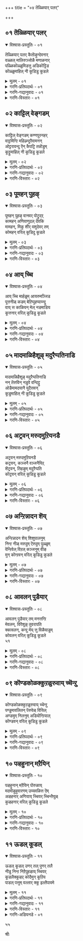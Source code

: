 +++
title = "०४ तॆळ्ळियार् पलर्"

+++


## ०१ तॆळ्ळियार् पलर्

<details open><summary>विश्वास-प्रस्तुतिः - ०१</summary>

तॆळ्ळियार् पलर् कैतॊऴुन्देवनार्  
वळ्ळल् मालिरुञ्जोळै मणाळनार्  
पळ्ळिकॊळ्ळुमिडत्तु अडिकॊट्टिड  
कॊळ्ळुमाहिल् नी कूडिडु कूडले
</details>

<details><summary>मूलम् - ०१</summary>

तॆळ्ळियार् पलर् कैतॊऴुन्देवनार्  
वळ्ळल् मालिरुञ्जोळै मणाळनार्  
पळ्ळिकॊळ्ळुमिडत्तु अडिकॊट्टिड  
कॊळ्ळुमाहिल् नी कूडिडु कूडले
</details>

<details><summary>गरणि-प्रतिपदार्थः - ०१</summary>

तॆळ्ळियार्=ज्ञानिगळाद भक्तरिन्द, पलर्=हलवरु, कैतॊऴुम्=कैमुयिसिकॊळ्ळुव, देवनार्=स्वामियाद, वळ्ळल्=परमौदारियाद, मालिरुञ्जोलै=तिरुमालिरुञ्जोलै बॆट्टद, मणाळनार्=ऒडॆयनाद परमपुरुषनु, पळ्ळिकॊळ्ळुम्=पवडिसिरुव, इडत्तु=स्थळदल्लि, अडि=\(अवन\) तिरुवडिगळन्नु, कॊट्टिड=\(नानु\)हिडियुवन्तॆ, कॊळ्ळुमाहिल्=\(नन्नन्नु\) स्वीकरिसुव हागॆ, कूडले=कूडलु स्वामिये, नी=नीनु, कूडिडु=कूडिसु\(जॊतॆगॊळिसु\)
</details>

<details><summary>गरणि-गद्यानुवादः - ०१</summary>

हलवारु मन्दि ज्ञानिगळाद भक्तरिन्द कैमुगियिसिकॊळ्ळुव स्वामियाद,परमौदारियाद, तिरुमालिरुञ्जोलै बॆट्टद ऒडॆयनाद परमपुरुषनु पवडिसिरुव स्थळदल्लि, अवन तिरुवडिगळन्नु नानु हिडियुवन्तॆ नन्नन्नु अवनु स्वीकरिसुव हागॆ, कूडलु स्वामिये, नीनु नम्मन्नु जॊतॆगॊळिसु.\(१\)
</details>

<details><summary>गरणि-विस्तारः - ०१</summary>

भगवन्तन गुणानुसन्धानवे इदरल्लि मुख्य. आ भगवन्तन तिरुवडिगळन्नु पट्टागि हिडियबेकु. अदु हेगॆ? इदु समस्यॆ. भगवन्तनन्ने नेरवागि बेडि अवनन्नु ऒलिसिकॊळ्ळुवुदु ऒन्दु बगॆ. भगवन्तन परमौदार्यवे अदक्कॆ मूल. अवन आ औदार्यक्कॆ ऒळगागबेकु, अष्टे. अदक्कागि ज्ञानिगळू भक्तरू सतत प्रयत्न माडुत्तारॆ. भगवन्तनु परम सुन्दरनु. तिरुमालिरुञ्जोलै बॆट्टद मेलॆ, सुन्दरवाद प्रकृतिय नडुवॆ उन्नत शिखरदल्लि शोभिसुत्तिरुववनू “अऴहर्”\(सुन्दर\)ऎम्ब हॆसरिनअ दिव्यसुन्दरनू आद परमपुरुषनु कावेरिय नडुगड्डॆयल्लि, श्रीरङ्गदल्लि पवडिसिद्दानॆ. श्रीरङ्गनाथन तिरुवडिगळन्नु अवलम्बिसबेकु. अवक्कॆ ऎडॆबिडद सेवॆ सल्लिसबेकु. ई उत्कटवाद आशॆयन्नु अवनिगॆ तिळिसुववरु यारु? गोदादेविय सेवॆयन्नु अवनु स्वीकरिसुवन्तॆ माडुववरु आयरु? “कूडलुदैव”वादरू अदन्नु माडुवने?

“कूडल्”ऎम्बुदक्कॆ “नदीमुख”, नदिगळ सम्गम, मधुरापुरि एकान्तवाद लतागृह, विरहियादवळु तन्न पतिय बरविगागि मरळिन मेलॆ ऎळॆयुव वृत्तसुळिगळु” ऎन्दु अर्थ बरुत्तदॆ. आद्दरिन्द, “कूडल् दैव” ऎन्दु यारन्नु सम्बोधिसुत्ताळो काणॆ. सतिपतियरन्नु कूडिसुव कामदेवने हौदे?

४६
</details>


## ०२ काट्टिल् वेङ्गडम्

<details open><summary>विश्वास-प्रस्तुतिः - ०२</summary>

काट्टिल् वेङ्गडम् कण्णपुरनहर्  
वाट्टमिन्ऱि महिऴ्न्दुरैवामनन्  
ओट्टरावन्दु ऎन् कैपट्रि तन्नॊडुम्  
कूट्टुमाहिल् नी कूडिडु कूडले
</details>

<details><summary>मूलम् - ०२</summary>

काट्टिल् वेङ्गडम् कण्णपुरनहर्  
वाट्टमिन्ऱि महिऴ्न्दुरैवामनन्  
ओट्टरावन्दु ऎन् कैपट्रि तन्नॊडुम्  
कूट्टुमाहिल् नी कूडिडु कूडले
</details>

<details><summary>गरणि-प्रतिपदार्थः - ०२</summary>

कूडले=कूडलु दैववे, काट्टिल्=काडिनल्लिरुव, वेङ्गडम्=वॆङ्कटगिरियल्लू, कण्णपुरनहर्=कण्णपुर नगरदल्लियू, वाट्टम्=ऒणगुविकॆ ऎम्बुदु, इन्ऱि=इल्लदॆ, महिऴ्न्दु=हर्षगॊण्डु, उऱै=नित्यवास माडुव, वामनन्=वामनावताररूपियाद भगवन्तनु, ओट्टार=ओडुत्ता, वन्दु=बन्दु, ऎन्=नन्न, कै=कैयन्नु, पट्रि=हिडिदु, तन्नॊडुम्=तन्नॊडनॆ, कूट्टुम्=कूडिसुवुदु, आहिल्=आदरॆ, नी=नीनु, कूडिडु=कूडिसु.
</details>

<details><summary>गरणि-गद्यानुवादः - ०२</summary>

कूडलु दैववे, काडिनल्लिरुव वॆङ्कटगिरियल्लू कण्णपुरनगरदल्लू मुखद ऒणगुविकॆये इल्लदन्तॆ हर्षदिन्द नित्यवास माडुव वामनावताररूपियाद भगवन्तनु ओडुत्ता बन्दु नन्न कैहिडिदु तन्नॊडनॆ कूडिसिकॊळ्ळुवुदादरॆ, नीनु कूडिसु.\(२\)
</details>

<details><summary>गरणि-विस्तारः - ०२</summary>

हिन्दिन पाशुरदल्लि गोदादेवि तिरुमालिरुञ्जोलै, श्रीरङ्ग-ऎम्ब ऎरडु “तिरुपति” गळन्नु स्मरिसिदळु. इदरल्लि तिरुवॆङ्कटगिरि, कण्णपुरिनगर ऎम्ब इन्नॆरडन्नु नॆनपिगॆ तरुत्ताळॆ. दक्षिण भारतदल्लि नूर ऎण्टु “तिरुपति”गळिवॆ ऎन्दु प्रसिद्धि. भगवन्तन सन्निध्यविरुव ऒन्दॊन्दु पवित्रस्थळवन्नू “तिरुपति” ऎन्नुत्तारॆ. ऒन्दॊन्दू तिरुमप्तियल्लू भगवन्तनु ऒन्दॊन्दु कीर्तियिन्द, हॆसरिनिन्द नित्यवास माडुत्ता, भक्तनिगॆ दर्शन कॊडुत्तानॆ ऎन्दू, आनन्दस्वरूपियाद भगवन्तनु सदा आनन्दवन्ने सूसि भक्तनन्नु आनन्ददल्लि ओलाडिसुत्तानॆ, ऎन्दू आद्दरिन्द, भक्तनु ऎल्ल तिरुपतिगळिगू यात्रॆ नडसि, भगवन्तन दिव्यरूपवन्नु सन्दर्शिसि कृतार्थनागबेकु ऎम्बुदू प्रसिद्धि.

गोदादेविगॆ भगवन्तनल्लि अपारप्रेम. अवने तनगॆ पतियागबेकु ऎम्बुदु अवळ हम्बल. भगवन्तनु नूरॆण्टु तिरुपतिगळल्लि नॆलसिरुवुदु गोदादेवियन्नु परीक्षिसुवुदक्कॆन्दू, अवळल्लि भगवन्तन बगॆगॆ अचल प्रेमविदॆये ऎम्बुदन्नु कण्डुकॊळ्ळुवुदक्कॆन्दू अवळ नम्बिकॆ. अवळादरो स्वतन्त्रविल्लद हॆण्णु कन्यॆ. भगवन्तनु सर्वस्वतन्त्र. आद्दरिन्द, पवित्रनाद वामनवटुविनन्तॆ बन्दु बलिचक्रवर्तियन्नु जयिसिद हागॆये, एनू अरियद वामनरूपियागि बन्दु अवळ कैहिडिदु अवळन्नु तन्नॊडनॆ करॆदुकॊण्डु होगबेकॆन्दु अवळ हम्बल. अवळन्नु तन्दॆय पारतन्त्र्यदिन्द बिडिसि तन्नॊन्दिगॆ सेरिसिकॊळ्ळबेकॆम्बुदु अवळ कडुबयकॆ. अदक्कागि कूडलु देवनल्लि ई प्रार्थनॆ.

४७
</details>


## ०३ पूमहन् पुहऴ्

<details open><summary>विश्वास-प्रस्तुतिः - ०३</summary>

पूमहन् पुहऴ् वानवर् पोट्रुदऱ्  
कामहन् अणिवाणुदल् देवकि  
मामहन्, मिकु शीर् वशुदेवर् तम्  
कोमहन् वरिल् कूडिदु कूडले
</details>

<details><summary>मूलम् - ०३</summary>

पूमहन् पुहऴ् वानवर् पोट्रुदऱ्  
कामहन् अणिवाणुदल् देवकि  
मामहन्, मिकु शीर् वशुदेवर् तम्  
कोमहन् वरिल् कूडिदु कूडले
</details>

<details><summary>गरणि-प्रतिपदार्थः - ०३</summary>

पू=कमल पुष्पदल्लि हुट्टिद, महन्=मगन, पुहऴ्= हॊगळिकॆ, वानवर्=देवतॆगळ, पोट्रुदऱ् कु=स्तोत्रक्कू, आम्=तक्कवनाद, महन्=महन, अणि=अणिगॊण्ड, वाळ्=बाळ्वॆय\(जीवनद\) नुदल्=मुखवुळ्ळ, देवकि=देवकिय, मा=श्रेष्ठनाद, महन्=मगनाद, मिहु=बहुहॆच्चिन, शीर्=सद्गुणगळिन्द कूडिद, वसुदेवर्=वसुदेवन, को=हिरिमॆय, महन्=मगनाद भगवन्तनु\(श्रीकृष्णनु\) वरिल्=वरुवुदादरॆ,क्डले=कूडलु दैववे, कूडिडु=कूडिसु.
</details>

<details><summary>गरणि-गद्यानुवादः - ०३</summary>

हूविन मगन हॊगळिकॆगू देवतॆगळ स्तुतिगू तक्कवनाद मग अणिगॊण्ड जीवनद मुखवुळ्ळ देवकिय श्रेष्ठ मगनागि बहुदॊड्ड सद्गुणगळिन्द कूडिद वसुदेवन हिरिमॆय मगनागि इरुव भगवन्तनु बरुवुदादरॆ, कूडलु दैववे \(नन्नन्नु अवनॊन्दिगॆ\)कूडिसु.
</details>

<details><summary>गरणि-विस्तारः - ०३</summary>

हूविन मग ऎन्दरॆ चतुर्मुख ब्रह्म. भगवन्तन नाभियल्लि हुट्टिदवनु. हुटीदाग अवनु कन्दद्दु नीरु,ऎल्लॆल्लू नीरु कर्तव्यवन्नु कण्डुकॊळ्ळुवुदक्कागि अवनु अन्तर्मुखनागि बहळ तपस्सु माडिदनु. भगवन्तनु अनुग्रहिसिदनु. आगले तिळिदद्दु अवनिगॆ सृष्टि माडुव कार्यवू, क्रमवू. भगवन्तननन्नु अवनु हॊगळल्ल.

देवतॆगळन्तु भगवन्तनन्नु अडिगडिगॆ स्तुतिसिदवरु. असुरराद अवरिगॆ कष्टसङ्कटगळु ऒदगिदागलॆल्ला भगवन्तनल्लि मॊरॆयॊडुवुदे अवर कॆलस. अवरन्नु अमररन्नागिसिदवनू, स्वर्गवासवनु स्थिरगॊळिसिदवनू भगवन्तने.

देवकिय कान्तिपूर्णवाद मुखदिन्दले अवळ जीवन ऎष्टु परिशुद्ध, ऎष्टु चॊक्क ऎम्बुदु गॊत्तागुत्तदॆ. वसुदेवनु सद्गुणगळिगॆ आकर. ई हिरिमॆय कारणदिन्दले भगवन्त अवर मगनागि अवतरिसिद्दु.

४८
</details>


## ०४ आय् च्चि

<details open><summary>विश्वास-प्रस्तुतिः - ०४</summary>

आय् च्चि मार्हळुम् आयरुमञ्जिड  
पूत्तनीळ् कडम् बेऱिप्पुहप्पाय्न्दु  
वाय् त्त काळियन् मेल् नडमाडिय  
कूत्तनार् वरिल् कूडिडु कूडले
</details>

<details><summary>मूलम् - ०४</summary>

आय् च्चि मार्हळुम् आयरुमञ्जिड  
पूत्तनीळ् कडम् बेऱिप्पुहप्पाय्न्दु  
वाय् त्त काळियन् मेल् नडमाडिय  
कूत्तनार् वरिल् कूडिडु कूडले
</details>

<details><summary>गरणि-प्रतिपदार्थः - ०४</summary>

आय् च्चि मार्हळुम्=गॊल्लतियरू, आयरुम्=गोपरू, अञ्जिड=भयपडुव हागॆ, पूत्त=हूविनिन्द तुम्बिद\(हू बिट्टिरुव\) नीळ्=ऎत्तरवाद, कडम्बु=कडहद मरवन्नु, एऱि=हत्ति, पुहप्पाय्न्दु=ऒळहोगुवन्तॆ हारि, वाय् त्त=अल्लि वासवागिद्द, काळियन्=काळीय सर्पद, मेल्=मेलॆ, नडम्=नृत्यवन्नु, आडिन=अडिद, कूत्तनार्=नटन शास्त्रनिपुणनाद भगवन्तनु, वरिल्=बरुवुदादरॆ, कूडले=कूडलु दैववे, कूडिडु=कूडिसु.
</details>

<details><summary>गरणि-गद्यानुवादः - ०४</summary>

गॊल्लतियरू गोवळरू भयपडुव हागॆ हूबिट्टिरुव ऎत्तरवाद कडहद मरवन्नु हत्ति मडूविनॊळक्कॆ होगुवन्तॆ हारि, अल्लि वासवागिद्द काळीय सर्पद मेलॆ नृत्यमाडिद नटनशास्त्रनिपुणनाद भगवन्तनु बरुवुदादरॆ, कूडलु दैववे नन्नन्नु अवनॊडनॆ कूडिसु.\(४\)
</details>

<details><summary>गरणि-विस्तारः - ०४</summary>

ई पाशुरद विषयवॆल्ल काळीयदमनद्दु. यमुनानदियल्लि काळिन्दि मडु. अल्लि बहुकालदिन्द वासवागिद्द काळीयनॆम्ब सर्प. अदरिन्द, मडुविन नीरॆल्ल विषमयवागित्तु. ई तॊन्दतॆयन्नु निवारिसबेकॆन्दु बालकृष्ण अरितुकॊण्ड. कूडले दडदल्लि बॆळॆदिद्द ऎत्तरवाद कडहद मरवन्नेरि, दडदल्लिद्द गोवळरुगॊल्लतियरु बेड, बेड ऎन्दु कूगुत्तिद्दरू, मडुविनॊळक्कॆ धुमुकिद. ऒळगिद्द काळीयनन्नु कॆणकि मेलक्कॆ सॆळॆदु अदर हॆडॆय मेलॆ हारिकॊण्डु अल्लि अवनु नाट्यशास्त्रविशारदनो ऎम्बन्तॆ कुणिकुणिदाडिदनु. इदु कतॆ.

“अन्थ कलानिपुणनॊडनॆ धीर, शूर, साहसवन्तनॊडनॆ नन्नन्नु कूडिसु”ऎन्दु बेडुत्ताळॆ, गोदादेवि.
</details>


## ०५ मादमाळिहैशूऴ् मदुरैप्पतिनाडि

<details open><summary>विश्वास-प्रस्तुतिः - ०५</summary>

मादमाळिहैशूऴ् मदुरैप्पतिनाडि  
नन् तॆरुविन् नडुवे वन्दिट्टु  
ओडैमामदयानै युदैत्तवन्  
कूडुमाहिल् नी कूडिडु कूडले
</details>

<details><summary>मूलम् - ०५</summary>

मादमाळिहैशूऴ् मदुरैप्पतिनाडि  
नन् तॆरुविन् नडुवे वन्दिट्टु  
ओडैमामदयानै युदैत्तवन्  
कूडुमाहिल् नी कूडिडु कूडले
</details>

<details><summary>गरणि-प्रतिपदार्थः - ०५</summary>

ओडै=हणॆगॆ पट्टियुळ्ळ, मा=महा, मदम्=मदशालियाद, यानै=आनॆयन्नु, उदैत्तवन्=सदॆबडिदवनु, माडम्=माळिगॆ मनॆगळू, माळिहै=महडि मनॆगळू, शूऴ्=सुत्तुवरिदिरुव, मदुरैपदि=मधुरानगरियल्लि, नाडि=हुडुकाडि, नम्=नम्म, तॆरुविन्=बीदिय, नडुवे=नडुवॆ, वन्दिट्टु=बन्दुबिट्टु, कूडुम्=\(नम्मॊडनॆ\)कूडिकॊळ्ळुवुदु, आहिल्=आदरॆ, कूडले=कूडलु दैववे, नी=नीनु, कूडिडु=कूडिसु.
</details>

<details><summary>गरणि-गद्यानुवादः - ०५</summary>

४९
</details>

<details><summary>गरणि-विस्तारः - ०५</summary>

हणॆगॆ पट्टियुळ्ळ महामदिसिद आनॆयन्नु सदॆबडिदवनु माळिगॆ मनॆगळिन्दलू महडि मनॆगळिन्दलू सुत्तुवरिदिरुव मधुरानगरियल्लि हुडुकुत्ता नम्म बीदिय नडुवॆ बन्दु नम्मॊडनॆ कूडिकॊळ्ळुवुदादरॆ कूडलु दैववे, नीनु कूडिसु.\(५\)

धनुर्यादक्कॆ बरबेकॆम्ब कंसन आह्वानद मेलॆ श्रीकृष्णनू बलरामनू मधुरॆगॆ बरुत्तारॆ. दारियल्लि कंसनिन्द प्रेरित्अराद अडचणॆगळु हलवारु. यावुदादरॊन्दरिन्द कृष्णनन्नु कॊल्लिसबेकॆम्बुदे उद्देश. अन्थवुगळल्लि कुवलयापीडवॆम्ब मद्दानॆयॊन्दु. अदर हणॆगॆ चिन्नदपट्टिय बिरुदु बेरॆ. अदन्नु जयिसुवुदु असाध्यवाद मातु. कृष्णनु अदन्नु लीलाजालवागि सदॆबडिदनु.

आ समयदल्लि गोदादेवि तानु मधुरानगरियल्ले वासवागिद्दन्तॆयू कृष्णनु अवन साहसगळन्नॆल्ला मुगिसिकॊण्डु मधुरानगरियल्लि तन्न अपारवाद प्रेमवन्नरितवनागि तन्नन्नु हुडुकुत्ता तानिरुव बीदियल्लि बरुत्तानॆन्दू भाविसिकॊळ्ळुत्ताळॆ.\(गोदादेवि इरुवुदु दक्षिनभारतद श्रीविल्लिपुत्तूरिनल्लि\) हागॆ कृष्णनु तानिरुव\(गोदादेवि इरुव\) बीदिगॆ बन्दाग, अवनन्नु तम्मॊडनॆ कलॆतुकॊळ्ळुवन्तॆ कूडिसॆन्दु कूडलु दैववन्नु गोदादेविगॆ बेडिकॊळ्ळुत्ताळॆ.
</details>


## ०६ अट्रवन् मरुदमुऱियनडै

<details open><summary>विश्वास-प्रस्तुतिः - ०६</summary>

अट्रवन् मरुदमुऱियनडै  
कट्रवन्, कञ्जनै वञ्जनैयिऱ्  
शॆट्रवन्, तिहऴुम् मदुरैप्पति  
कॊट्रवन् वरिल् कूडिडु कूडले
</details>

<details><summary>मूलम् - ०६</summary>

अट्रवन् मरुदमुऱियनडै  
कट्रवन्, कञ्जनै वञ्जनैयिऱ्  
शॆट्रवन्, तिहऴुम् मदुरैप्पति  
कॊट्रवन् वरिल् कूडिडु कूडले
</details>

<details><summary>गरणि-प्रतिपदार्थः - ०६</summary>

अट्रवन्=ननगॆ ऎल्लविधदल्लू तक्कवनु, मरुदम्=यमळ अर्जुनवृक्षगळन्नु, मुऱिय=मुरिदु बीळुव हागॆ, नडै=नडगॆयन्नु, कट्रवन्=कलितवनू, कञ्जनै=कंसनन्नु, वञ्जनैयिल्=वञ्चनॆयिन्द, शॆट्रवन्=कॊन्दवनू, तिहऴुम्=बॆळगुव, मदुरैपति=मधुरै नगरक्कॆ, कॊट्रवन्=अरसनादवनू, वरिल्=बन्दरॆ, कूडले=कूडलु दैववे, कूडिडु=\(अवनॊन्दिगॆ नन्नन्नु\)कूडिसु.
</details>

<details><summary>गरणि-गद्यानुवादः - ०६</summary>

ननगॆ ऎल्ल रीतियल्लू तक्कवनू, यमळार्जुन वृक्षगळु मुरिदु बीळुव हागॆ नडगॆयन्नु कलितवनू, कंसनन्नु \(अवन\) वञ्चनॆयिन्दले कॊन्दवनू, बॆळगुव मधुरानगरिय अरसनादवनू बन्दरॆ, कूडलु दैववे, नन्नन्नु अवनॊन्दिगॆ कूडिसु.\(६\)
</details>

<details><summary>गरणि-विस्तारः - ०६</summary>

भगवन्तनिगॆ समर्पिसबेकॆन्दु कट्टिद हूविन मालॆयन्नु तानु मॊदलु मुडिदु, कन्नडिय मुन्दॆनिन्तु, भगवन्तनिगॆ तानुतक्क वधुवागबल्लॆने ऎन्दु योचिसि, योचिसि, कॊरगुत्तिद्द “शूडिकॊडुत्त नाच्चियार्” ऎन्निसिकॊण्ड गोदादेवि, ई पाशुरदल्लि, कृष्णावताररूपियागि भगवन्तनु अवन ऎळॆयवयस्सिनिन्दलू, तळर्नडॆ नडॆयुवागले यमळार्जुन वृक्षगळन्नु मुरिद, अनन्तर कंसन वञ्चनॆय कार्यगळन्नॆल्ला ऒन्दागुतलॊन्दन्नु

५०

मुरिदु हाकिद, कडॆगॆ मधुराधीशनॆनिसिकॊण्ड भगवन्तने तनगॆ अनुरूपनाद पतियॆन्दू अवनॊन्दिगॆ तन्नन्नु कूडिसॆन्दु कूडलु दैववन्नु बेडिकॊळ्ळुत्ताळॆ.
</details>


## ०७ अन्ऱिन्नादन शॆय्

<details open><summary>विश्वास-प्रस्तुतिः - ०७</summary>

अन्ऱिन्नादन शॆय् शिशुपालनुम्  
निन्ऱ नीळ् मरुदुम् ऎरुदुम् पुळ्ळुम्  
वॆन्ऱिवेल् विऱल् कञ्जनुम् वीऴ  
मुन् कॊन्ऱवन् वरिल् कूडिडु कूडले
</details>

<details><summary>मूलम् - ०७</summary>

अन्ऱिन्नादन शॆय् शिशुपालनुम्  
निन्ऱ नीळ् मरुदुम् ऎरुदुम् पुळ्ळुम्  
वॆन्ऱिवेल् विऱल् कञ्जनुम् वीऴ  
मुन् कॊन्ऱवन् वरिल् कूडिडु कूडले
</details>

<details><summary>गरणि-प्रतिपदार्थः - ०७</summary>

अन्ऱु=आ कालदल्लि, इन्नादन=कॆडकुगळन्ने, शॆय्=माडिद, शिशुपालनुम्=शिशुपालनू, निन्ऱ=बॆळॆदु निन्तिरुव, नीळ्=ऎत्तरवाद, मरुदुम्=अवळि मत्तिमरगळन्नू, ऎरुदुम्=वृषभासुरनन्नू, पुळ्ळुम्=बकासुरनन्नू, वॆन्ऱि=जय तरबल्ल, वेल्=वेलायुधवन्नु, विऱल्=हिडिद, कञ्जनुम्=कंसनू, वीऴ=बीळुवन्तॆ, मुन्=ऎल्लर ऎदुरल्लि, कॊन्ऱवन्=कॊन्दवनु, वरिल्=बरुवुदादरॆ, कूडले=कूडलु दैववे, कूडिडु=कूडिसु.
</details>

<details><summary>गरणि-गद्यानुवादः - ०७</summary>

आगिन कालदल्लि कॆडकुगळन्ने माडिद शिशुपालनू, ऎत्तरवागि बॆळॆदु निन्तिरुव अवळि मत्तिमरगळू, वृषभनू, बकनू, जयवन्ने तरबल्ल वेलायुधधारियाद कंसनु बीळुवन्तॆ ऎल्लर ऎदुरल्लू कॊन्दवनु बरुवुदादरॆ, कूडलु दैववे \(अवनॊन्दिगॆ नन्नन्नु\)कूडिसु.\(७\)
</details>

<details><summary>गरणि-विस्तारः - ०७</summary>

रुक्मिणियन्नु शिशुपालनिगॆ कॊट्टु मदुवॆमाडबेकॆन्दु सिद्धतॆगळॆल्ल नडॆदिद्दाग,अवुगळ नडुवॆ रुक्मिणिय प्रार्थनॆयन्तॆ अवळन्नु तन्न शौर्यबलदिन्द करॆतन्दु कृष्णनु मदुवॆयादनु. कृष्णन मेलण शिशुपालन वैरवु चिक्कन्दिनिन्द बॆळॆदु बन्दद्दु रुक्मिणियन्नु अवनिन्द तप्पिसिद्दरिन्द अवनिगॆ विपरीतवायितु. कॆट्ट कॆलसगळन्नु माडुवुदरल्ले अवनु निपुणनॆनिसिद्दवनु अवनु. हागॆये बक,वृषभ, कंसरू. दुष्टनिग्रहवे भगवन्तन आद्य कर्तव्यवाद्दरिन्द अवरन्नॆल्ल कृष्णनु निर्मूलगॊळिसिदनु. आ समर्थ स्वामियु बरुवुदादरॆ, अवनॊन्दिगॆ नन्नन्नु कूडिसु ऎन्दु कूडलु दैववन्नु गोदादेवि बेडिकॊळ्ळुत्ताळॆ.
</details>


## ०८ आवलन् पुडैयार्

<details open><summary>विश्वास-प्रस्तुतिः - ०८</summary>

आवलन् पुडैयार् तम् मनत्तन्ऱि  
मेवलन्, विरैशूऴ् तुवरापति  
क्कावलन्, कन्ऱु मेय् त्तु विळैयाडुम्  
कोवलन् वरिल् कूडिडु कूडले  
५१
</details>

<details><summary>मूलम् - ०८</summary>

आवलन् पुडैयार् तम् मनत्तन्ऱि  
मेवलन्, विरैशूऴ् तुवरापति  
क्कावलन्, कन्ऱु मेय् त्तु विळैयाडुम्  
कोवलन् वरिल् कूडिडु कूडले  
५१
</details>

<details><summary>गरणि-प्रतिपदार्थः - ०८</summary>

आवल्=आसक्तियन्नू, अन्बु=प्रेमवन्नू, उडैयवर् तम्=उळ्ळवर, मनत्तु=मनवन्नु, अन्ऱि=अल्लदॆ, मेवलन्=बेरॆल्लियू इरदवनू\(आसक्तियिडदवनू\) विरै=सुवासनॆ, शूऴ्=तुम्बिरुव, तुवरापति=द्वारकापुरिय, कावलन्=रक्षकनू, कन्ऱु=करुगळन्नु, मेय् त्तु=मेयिसि, विळैयाडुम्=आटवाडुव, कोवलन्=गोवळनू, वरिल्=बरुवुदादरॆ, कूडले=कूडलु दैववे, कूडिडु=कूडिसु.
</details>

<details><summary>गरणि-गद्यानुवादः - ०८</summary>

प्रेमवन्नू आसक्तियन्नू उळ्ळवर मनवन्नल्लदॆ बेरॆल्लियू इरलु इष्टपडदवनू, सुवासनॆयिन्द तुम्बिद द्वारकापुरिय रक्षकनू, करुगळन्नु मेयिसि आटवाडुव गोपालनू बन्दरॆ, कूडलु दैववे. अवनॊन्दिगॆ नन्नन्नु कूडिसु.
</details>

<details><summary>गरणि-विस्तारः - ०८</summary>

भगवन्तन विषयदल्लि अमितासक्तियन्नु अपारवाद प्रेमवन्नू उळ्ळवरु दृढभक्तरु. अवर मनदल्लिये नॆलॆगॊण्डिरुववनु भगवन्त. गोदादेवि इदक्कॆ हॊरतल्ल. अवळ अन्तरङ्गदल्लि नॆलॆसिरुव आराध्यदैववे भगवन्त-अवळ पतियागबेकॆम्ब अवळ आशॆय मूर्ति. भक्तर अन्तरङ्गदल्ले इरुववनु भगवन्त. भगवन्तन इन्नॆरडु गुणगळन्नु इल्लि सूचिसलागिदॆ. यारु अवन रक्षणॆगॆ ऒळपडुत्तारो अवर ऎल्ल बगॆय हॊणॆयू अवनदे. द्वारकावतिये अवन रक्षणगॆ बन्तु. अदक्कॆ निजवागियू भगवन्त “कावलन्”आद. इदु भगवन्तन संरक्षकत्व. करुगळ नडुवॆ काडिनल्लि अवुगळन्नु मेयिसुव नॆपदिन्द अवनु तिरुगाडुत्तिद्दरू, करुगळिगू गोवळ बालकरिगू ऒदगुव आकस्मक कष्टगळन्नु निवारिसुत्ता, आटवाडुत्ता काल कळॆयुत्तिद्दवनु भगवन्त. इदु भगवन्तन सौलभ्य गुण.
</details>


## ०९ कॊण्डकोळक्कुऱळुरुवाय् च्चॆन्ऱु

<details open><summary>विश्वास-प्रस्तुतिः - ०९</summary>

कॊण्डकोळक्कुऱळुरुवाय् च्चॆन्ऱु  
पण्डुमावलितन् पॆरुवेळ् वियिल्  
अण्डमुम् निलनुम् अडियॊन्ऱियाल्  
कॊण्डवन् वरिल् कूडिडु कूडले
</details>

<details><summary>मूलम् - ०९</summary>

कॊण्डकोळक्कुऱळुरुवाय् च्चॆन्ऱु  
पण्डुमावलितन् पॆरुवेळ् वियिल्  
अण्डमुम् निलनुम् अडियॊन्ऱियाल्  
कॊण्डवन् वरिल् कूडिडु कूडले
</details>

<details><summary>गरणि-प्रतिपदार्थः - ०९</summary>

कॊण्ड=हिन्दिसिकॊण्ड, कोलम्=वेषद कुऱळ्=ब्रह्मचारिय, उरु=रूप, आय्=आगि, शॆन्ऱु=होगि, पण्डु=हिन्दिन कालदल्लि, मावलितन्=महाबलि चक्रवर्तिय, पॆरु=महत्ताद, वेळ् वियिल्=यज्ञदल्लि, अण्डमुम्=मेलणलोकगळन्नू, निलनुम्=भूमियन्नू, अडि=हॆज्जॆ, ऒन्ऱिनाल्=ऒन्दॊन्दरिन्द, कॊण्डवन्=अळॆदुकॊण्डवनु, वरिल्=बरुवुदादरॆ, कूडले=कूडलु दैववे, कूडिडु=कूडिसु.
</details>

<details><summary>गरणि-गद्यानुवादः - ०९</summary>

५२
</details>

<details><summary>गरणि-विस्तारः - ०९</summary>

हॊन्दिसिकॊण्ड वेषद ब्रह्मचारिय रूपदवनागि होगि, हिन्दिन कालदल्लि महाबलिचक्रवर्तिय दॊड्ड यज्ञदल्लि मेलण लोकगळन्नु भूमियन्नू ऒन्दॊन्दु हॆज्जॆयिन्द अळॆदुकॊण्डवनु बरुवुदादरॆ, कूडलु दैववे, अवनॊन्दिगॆ नन्नन्नु कूडिसु.\(९\)

शिखॆ, यज्ञोपवीत, कृष्णाजन, मौञ्ज, कौपीन, पवित्र, दण्ड-इवु ब्रह्मचारिय चिह्नॆगळु.

एळु तुम्बि ऎण्टनॆय वर्षदल्लि उपनयन संस्कारवन्नु माडि वटुविगॆ मेलण वेषवन्नु तॊडिसि, ब्रह्मचारियन्नागि माडुवुदु चिक्क वयस्सिन हुडुगनन्नु ब्रह्मचारियन्नागि माडिदरॆ, अवन हॊसजीवनवन्नु नोडुवुदन्तु ऒन्दु सन्तोषवे. आगिनिन्दले अवनु ब्रह्मज्ञानदत्त अडियिडलु मॊदलु माडुवुदु.

भगवन्तने ई सुन्दररूपवन्नु अळवडिसिकॊण्डु, पुट्ट/वामन वटूवागि महाबलिचक्रवर्तिय यज्ञशालॆयन्नु प्रवेशिसिद. बलिचक्रवर्तियिन्द मूरुपुट्ट हॆज्जॆगळष्टु नॆलवनु बेडिद. अनन्तर त्रिविक्रमनागि बॆळॆदु ऒन्दु हॆज्जॆयिन्द ऊर्ध्वलोकगळन्नॆल्ला अळॆदुबिट्ट. इन्नॊन्दु हॆज्जॆयिन्द भूमण्डलवन्नॆल्ला अळॆदु आश्चर्यगॊळिसिद. ई पाशुरद विषय वामनावतारद्दु.

कन्यॆयादवळन्नु मदुवॆ माडिकॊळ्ळुवुदक्कॆ बरुववनु परिशुद्धवाद ब्रह्मचारि जीवनवन्नु नडसि, गुरुकुलवास माडि ज्ञान, गुणसम्पन्नन्नागि, गृहस्थाश्रमवन्नु स्वीकरिसबेडवे? भगवन्तनु सुन्दरनाद ऎळॆय वयस्सिन ब्रह्मचारियागि बन्दु तन्न कैहिडियबेकॆन्दु गोदादेविगॆ आशॆ. अदन्नु इल्लि व्यक्तपडिसिद्दारॆ.
</details>


## १० पऴहुनान् मऱैयिन्

<details open><summary>विश्वास-प्रस्तुतिः - १०</summary>

पऴहुनान् मऱैयिन् पॊरुळाय्  
मदमॊऴुहुवारणम् उय्यवळित्त ऎम्  
अऴहनार् अणियाय् च्चियर् च्चिन्तैयुळ्  
कुऴहनार् वरिल् कूडिडु कूडले
</details>

<details><summary>मूलम् - १०</summary>

पऴहुनान् मऱैयिन् पॊरुळाय्  
मदमॊऴुहुवारणम् उय्यवळित्त ऎम्  
अऴहनार् अणियाय् च्चियर् च्चिन्तैयुळ्  
कुऴहनार् वरिल् कूडिडु कूडले
</details>

<details><summary>गरणि-प्रतिपदार्थः - १०</summary>

पऴहु=अनादियाद, नान् मऱैयिन्=नाल्कुवेदगळ, पॊरुळ्=मूलवस्तु, आय्=आगि, मदम्=मदजलवु, ऒऴुह=स्रविसुत्तिरुव, वारणम्=गजेन्द्रनु, उय्य=जीविसुवन्तॆ, अळित्त=माडिद, ऎम्=नम्म, अऴहनार्=दिव्यसुन्दरनु, अणि=सुन्दरियराद, आय् च्चियर्=गोपिगळ, चिन्तैयुळ्=मनदल्लि\(चिन्तनॆयल्लि\), कुऴहनार्=यौवन सौन्दर्यवुळ्ळवनु, वरिल्=बरुवुदादरॆ, कूडले=कूडलु दैववे, कूडिडु=कूडिसु.
</details>

<details><summary>गरणि-गद्यानुवादः - १०</summary>

अनादियाद नाल्कुवेदगळ मूलवस्तुवागिरुववनु, मदजलवन्नु स्रविसुव गजेन्द्रनु, जीविसुवन्तॆ माडिदवनु. नम्म सुन्दरनु, सुन्दरियराद गोपिगळ चिन्तनॆयल्लि यौवन सौन्दर्यवुळ्ळवनु बरुवुदादरॆ, कूडलु दैववे अवनॊडनॆ नन्नन्नु कूडिसु.\(१०\)
</details>

<details><summary>गरणि-विस्तारः - १०</summary>

५३

भगवन्तन इन्नू कॆलवु विशिष्टगुण गळन्नु ई पाशुर सूचिसुत्तदॆ. भगवन्तनु अनादि अवनिगॆ आदियॆम्बुदे इल्ल. नाल्कुवेदगळू विवरिसुव मूलवस्तुवे अवनु. अवनु शरणागतवत्सलनु. दिव्यसुन्दरनु. गोपियर चिन्तनॆय मूर्तिये अवनु. “अवनु नन्नन्नु कैहिडियलु बरुवुदादरॆ, नन्नन्नु अवनॊडनॆ कूडिसु”ऎन्दु गोदादेवि कूडलु दैववन्नु बेडिकॊळ्ळुत्ताळॆ.
</details>


## ११ ऊडल् कूडल्

<details open><summary>विश्वास-प्रस्तुतिः - ११</summary>

ऊडल् कूडल् उणर् तल् पुणर् तलै  
नीडु निन्ऱ निऱैपुहऴाय् च्चियर्  
कूडलैक्कूऴऱ् कोदैमुन् कूऱिय  
पाडल् पत्तुम् वल्लार् क्कू इल्लैपावमे
</details>

<details><summary>मूलम् - ११</summary>

ऊडल् कूडल् उणर् तल् पुणर् तलै  
नीडु निन्ऱ निऱैपुहऴाय् च्चियर्  
कूडलैक्कूऴऱ् कोदैमुन् कूऱिय  
पाडल् पत्तुम् वल्लार् क्कू इल्लैपावमे
</details>

<details><summary>गरणि-प्रतिपदार्थः - ११</summary>

ऊडल्=प्रेम कलहवन्नू, कूडल्=मत्तॆ सेरुवुदन्नू, उणर् तल्=\(तम्म तम्म\) कॊरतॆगळन्नु अरितुकॊळ्ळुवुदन्नू, पुणर् तलै=बॆरॆतु ऒन्दागुवुदन्नू, नीडु=शाश्वतवागि, निन्ऱ=बन्दिरुव\(नॆलसिरुव\), निऱै=तुम्ब, पुहऴ्=हॊगळिसिकॊळ्ळुव, आय् च्चियर्=गोपियर, कूडलै=सेरुविकॆयन्नु, कुऴल्=सॊबगिन तलॆगूदलुळ्ळ, कोडै=गोदादेवियु, मुन्=मॊदलु, कूऱिय=हेळिद, पाडल्=पाशुरगळु, पत्तुम्=हत्तन्नू, वल्लार् क्कू=बल्लवरिगॆ, पावम्=पाप, इल्लै=इल्लवे इल्ल.
</details>

<details><summary>गरणि-गद्यानुवादः - ११</summary>

प्रेमकलहवन्नू मत्तॆ सेरुवुदन्नू, कॊरतॆगळन्नु अरितुकॊळ्ळुवुदन्नू बॆरॆतु ऒन्दागुवुदन्नू, शाश्वतवागि बन्दिरुव तुम्भ हॊगळिकॆय गोपियर सेरुविकॆगळन्नू विवरिसि, सॊबगिन तलॆगूदलुळ्ळ गोदादेवियु मेलॆ हेळीद हत्तु पाशुरगळन्नू बल्लवरिगॆ पापवे इल्ल.\(११\)
</details>

<details><summary>गरणि-विस्तारः - ११</summary>

ऎळॆयप्रायद युवतिगॆ तन्न नल्लन मेलॆ असदृशवाद प्रेम. अभिमान. आ प्रेम परिशुद्धवागि परिपूर्णवागि तम्मिब्बर नडुवॆये व्यवहरिसबेकॆन्दु अवळ मनदाशॆ. ई विषयदल्लि युवतियु परिपूर्नवागि स्वार्थिये\! तन्न शुद्ध प्रेमक्कॆ ऎल्लियादरू अड्डि बन्दरॆ, कॊरतॆयुण्टादरॆ, आ अड्डि कॊरतॆगळु बहळ अल्पवागिद्दरू सह अदु अवळिगॆ सहिसदु. अड्डियन्नो कॊरतॆयन्नो तन्दद्दर मेलॆ ईर्षॆ असूयॆगळु. कोपद्वेषगळु बॆळॆयुत्तवॆ. अवुगळन्नु ताने नेरवागि दण्डिसलु आगदॆ होगुवुदरिन्द, तन्नवनाद तन्न नल्लन मेलॆ अदन्नॆल्ला हरियगॊडुत्ताळॆ. हीगॆ उण्टागुवुदु प्रणयकलह. तन्न प्रियतमन मेलण

५४

अपार प्रेम. अवळन्नु हॆच्चु काल हागॆये इरगॊडुवुदिल्ल. यावुदादरॊन्दु सन्दर्भवन्नु मुन्दिट्टु अवनागलि अवळागलि हत्तिर सरियुत्तारॆ. हागॆ अवरु सेरिदाग उभयरू तम्मतम्म प्रेमदल्लि उण्टाद कॊरतॆयन्नु कण्डुकॊळ्ळुत्तारॆ. अदन्नु निवारिसुव परियन्नु अरियुत्तारॆ. तम्मतम्म तप्पुगळन्नु तिद्दिकॊळ्ळुवुदक्कॆ इदु सुसमय. परस्पर अरियुविकॆये अवरन्नु मत्तॆ प्रेमदल्लि बॆरॆयुवन्तयॆऊ, मॊद्लैगिन्तलू हॆच्चिन प्रेमदल्लि ऒन्दुगूडुवन्तॆयू तम्मतम्म पूर्ण प्रेमानुभववन्नु पडॆदुकॊळ्ळुवन्तॆयू आगुत्तदॆ.

गोपियरिगॆ कृष्णन मेलॆ आगिन्दाग्गॆ हीगॆल्ला गुत्तित्तु. प्रेमकलहदिन्द मॊदलुगॊण्डु मधुरवाद पुनर्मिलनदवरॆगॆ विरहवेदनॆयन्नू मिक्क अनुभवद सारवन्नू ई हत्तुपाशुरगळल्लि गोदादेविऎ विवरिसिहेळुद्दाळॆ. भगवन्तने तनगॆ पतियागबेकॆम्ब हम्बलदिन्द तानू आ परियल्लि वेदनॆयन्नु गोदादेवि अनुभविसिरुवुदु स्वयं वेद्य. ई हत्तुपाशुरगळन्नु सारवत्तागि अरितवरिगॆ मनस्सु शुद्धवागुत्तदॆ. सत्यवेद्यवागुत्तदॆ. भगवन्तन गुणानुभववन्ने ई मूलक पडॆयुत्तलो चिन्तिसुत्तली होगुवुदरिन्द, आ चटवे हॆच्चागि, पापदकडॆगॆ गमन कडमॆयागुत्तदॆ. “अवरिगॆ पापवे इल्ल” ऎन्दु हेळुत्ताळॆ गोदादेवि. पापदिन्द अवरु बिडुगडॆ हॊन्दिद बळिक अवरिगॆ सद्गतियल्लदॆ मत्तेनु? इदु ई तिरुमॊऴिय फलश्रुति.
</details>

<details><summary>गरणि-अडियनडे - ०१</summary>

तॆळ्ळि, काट्टिल्, पूमहन्, आय् च्चि, माडम्, अट्रवन्, अन्ऱु, आवल्, कॊण्ड, पऴहु, ऊडल् \(मन्नु\)
</details>

५५

श्रीः